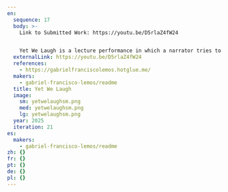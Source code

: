```yaml
---
en:
  sequence: 17
  body: >-
    L﻿ink to Submitted Work: https://youtu.be/D5rlaZ4fW24


    Yet We Laugh is a lecture performance in which a narrator tries to explain what laughter and humor could mean to human beings. Based on text and sound, the project is an hybrid 45 minutes piece that invites audiences to reflect on humor's complex embodied and cultural phenomena, as well as witness the learning process of a machine attempting to laugh. The research in which the performance is based concerns laughter's effect on psychology and how performed theory can comment on the entanglement between humans, sound, language, objects and technology.
  externalLink: https://youtu.be/D5rlaZ4fW24
  references:
    - https://gabrielfranciscolemos.hotglue.me/
  makers:
    - gabriel-francisco-lemos/readme
  title: Yet We Laugh
  image:
    sm: yetwelaughsm.png
    med: yetwelaughsm.png
    lg: yetwelaughsm.png
  year: 2025
  iteration: 21
es:
  makers:
    - gabriel-francisco-lemos/readme
zh: {}
fr: {}
pt: {}
de: {}
pl: {}
---
```

